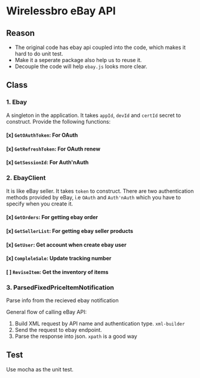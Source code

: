 # Wirelessbro eBay API

## Reason

- The original code has ebay api coupled into the code, which makes it hard to do unit test.
- Make it a seperate package also help us to reuse it.
- Decouple the code will help `ebay.js` looks more clear.

## Class

### 1. Ebay

A singleton in the application. It takes `appId`, `devId` and `certId` secret to construct. Provide the following functions:

#### [x] `GetOAuthToken`: For OAuth

#### [x] `GetRefreshToken`: For OAuth renew

#### [x] `GetSessionId`: For Auth'nAuth

### 2. EbayClient

It is like eBay seller. It takes `token` to construct. There are two authentication methods provided by
eBay, i.e `OAuth` and `Auth'nAuth` which you have to specify when you create it.

#### [x] `GetOrders`: For getting ebay order

#### [x] `GetSellerList`: For getting ebay seller products

#### [x] `GetUser`: Get account when create ebay user

#### [x] `CompleleSale`: Update tracking number

#### [ ] `ReviseItem`: Get the inventory of items

### 3. ParsedFixedPriceItemNotification

Parse info from the recieved ebay notification

General flow of calling eBay API:

1.  Build XML request by API name and authentication type. `xml-builder`
2.  Send the request to ebay endpoint.
3.  Parse the response into json. `xpath` is a good way

## Test

Use mocha as the unit test.